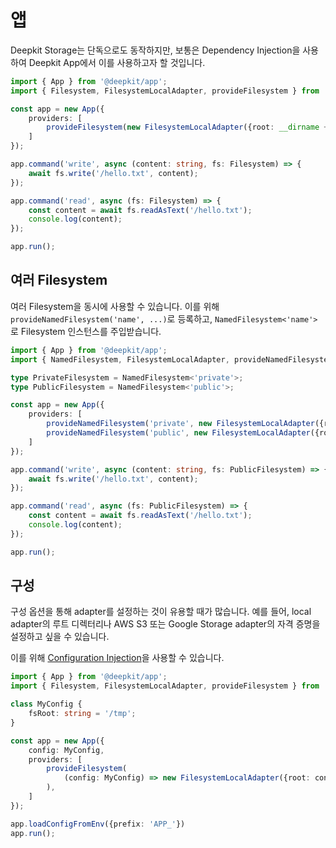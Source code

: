 # 앱

Deepkit Storage는 단독으로도 동작하지만, 보통은 Dependency Injection을 사용하여 Deepkit App에서 이를 사용하고자 할 것입니다.

```typescript
import { App } from '@deepkit/app';
import { Filesystem, FilesystemLocalAdapter, provideFilesystem } from '@deepkit/filesystem';

const app = new App({
    providers: [
        provideFilesystem(new FilesystemLocalAdapter({root: __dirname + '/public'})),
    ]
});

app.command('write', async (content: string, fs: Filesystem) => {
    await fs.write('/hello.txt', content);
});

app.command('read', async (fs: Filesystem) => {
    const content = await fs.readAsText('/hello.txt');
    console.log(content);
});

app.run();
```


## 여러 Filesystem

여러 Filesystem을 동시에 사용할 수 있습니다. 이를 위해 `provideNamedFilesystem('name', ...)`로 등록하고, `NamedFilesystem<'name'>`로 Filesystem 인스턴스를 주입받습니다.

```typescript
import { App } from '@deepkit/app';
import { NamedFilesystem, FilesystemLocalAdapter, provideNamedFilesystem } from '@deepkit/filesystem';

type PrivateFilesystem = NamedFilesystem<'private'>;
type PublicFilesystem = NamedFilesystem<'public'>;

const app = new App({
    providers: [
        provideNamedFilesystem('private', new FilesystemLocalAdapter({root: '/tmp/dir1'})),
        provideNamedFilesystem('public', new FilesystemLocalAdapter({root: '/tmp/dir2'})),
    ]
});

app.command('write', async (content: string, fs: PublicFilesystem) => {
    await fs.write('/hello.txt', content);
});

app.command('read', async (fs: PublicFilesystem) => {
    const content = await fs.readAsText('/hello.txt');
    console.log(content);
});

app.run();
```

## 구성

구성 옵션을 통해 adapter를 설정하는 것이 유용할 때가 많습니다. 예를 들어, local adapter의 루트 디렉터리나 AWS S3 또는 Google Storage adapter의 자격 증명을 설정하고 싶을 수 있습니다.

이를 위해 [Configuration Injection](../app/configuration.md)을 사용할 수 있습니다.

```typescript
import { App } from '@deepkit/app';
import { Filesystem, FilesystemLocalAdapter, provideFilesystem } from '@deepkit/filesystem';

class MyConfig {
    fsRoot: string = '/tmp';
}

const app = new App({
    config: MyConfig,
    providers: [
        provideFilesystem(
            (config: MyConfig) => new FilesystemLocalAdapter({root: config.fsRoot})
        ),
    ]
});

app.loadConfigFromEnv({prefix: 'APP_'})
app.run();
```